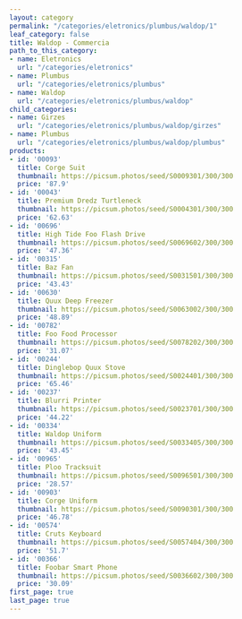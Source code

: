 ```yaml
---
layout: category
permalink: "/categories/eletronics/plumbus/waldop/1"
leaf_category: false
title: Waldop - Commercia
path_to_this_category:
- name: Eletronics
  url: "/categories/eletronics"
- name: Plumbus
  url: "/categories/eletronics/plumbus"
- name: Waldop
  url: "/categories/eletronics/plumbus/waldop"
child_categories:
- name: Girzes
  url: "/categories/eletronics/plumbus/waldop/girzes"
- name: Plumbus
  url: "/categories/eletronics/plumbus/waldop/plumbus"
products:
- id: '00093'
  title: Corge Suit
  thumbnail: https://picsum.photos/seed/S0009301/300/300
  price: '87.9'
- id: '00043'
  title: Premium Dredz Turtleneck
  thumbnail: https://picsum.photos/seed/S0004301/300/300
  price: '62.63'
- id: '00696'
  title: High Tide Foo Flash Drive
  thumbnail: https://picsum.photos/seed/S0069602/300/300
  price: '47.36'
- id: '00315'
  title: Baz Fan
  thumbnail: https://picsum.photos/seed/S0031501/300/300
  price: '43.43'
- id: '00630'
  title: Quux Deep Freezer
  thumbnail: https://picsum.photos/seed/S0063002/300/300
  price: '48.89'
- id: '00782'
  title: Foo Food Processor
  thumbnail: https://picsum.photos/seed/S0078202/300/300
  price: '31.07'
- id: '00244'
  title: Dinglebop Quux Stove
  thumbnail: https://picsum.photos/seed/S0024401/300/300
  price: '65.46'
- id: '00237'
  title: Blurri Printer
  thumbnail: https://picsum.photos/seed/S0023701/300/300
  price: '44.22'
- id: '00334'
  title: Waldop Uniform
  thumbnail: https://picsum.photos/seed/S0033405/300/300
  price: '43.45'
- id: '00965'
  title: Ploo Tracksuit
  thumbnail: https://picsum.photos/seed/S0096501/300/300
  price: '28.57'
- id: '00903'
  title: Corge Uniform
  thumbnail: https://picsum.photos/seed/S0090301/300/300
  price: '46.78'
- id: '00574'
  title: Cruts Keyboard
  thumbnail: https://picsum.photos/seed/S0057404/300/300
  price: '51.7'
- id: '00366'
  title: Foobar Smart Phone
  thumbnail: https://picsum.photos/seed/S0036602/300/300
  price: '30.09'
first_page: true
last_page: true
---
```


